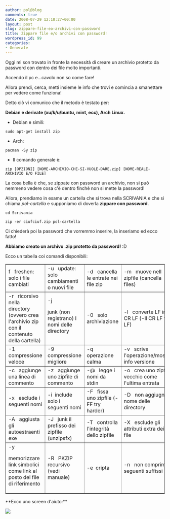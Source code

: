 ```yaml
---
author: pol@blog
comments: true
date: 2008-07-29 12:10:27+00:00
layout: post
slug: zippare-file-eo-archivi-con-password
title: Zippare file e/o archivi con password!
wordpress_id: 99
categories:
- Generale
---
```


Oggi mi son trovato in fronte la necessità di creare un archivio protetto da password con dentro dei file molto importanti.

Accendo il pc e...cavolo non so come fare!

Allora prendi, cerca, metti insieme le info che trovi e comincia a smanettare per vedere come funziona!

Detto ciò vi comunico che il metodo è testato per:

**Debian e derivate (xu/k/u/buntu, mint, ecc), Arch Linux.**



	
  * Debian e simili:


`sudo apt-get install zip`



	
  * Arch:


`pacman -Sy zip`



	
  * Il comando generale è:


`zip [OPZIONI] [NOME-ARCHIVIO-CHE-SI-VUOLE-DARE.zip] [NOME-REALE-ARCHIVIO E/O FILE]`

La cosa bella è che, se zippate con password un archivio, non si può nemmeno vedere cosa c'è dentro finchè non si mette la password!

Allora, prendiamo in esame un cartella che si trova nella SCRIVANIA e che si chiama _pol-cartella_ e supponiamo di doverla **zippare con password**.

`cd Scrivania`

`zip -er ciufciuf.zip pol-cartella`

Ci chiederà poi la password che vorremmo inserire, la inseriamo ed ecco fatto!

**Abbiamo creato un archivo .zip protetto da password!** :D

Ecco un tabella coi comandi disponibili:
<table border="1" >
<tbody >
<tr >

<td >f   freshen: solo i file cambiati
</td>

<td >-u   update: solo cambiamenti o nuovi file
</td>

<td >-d   cancella le entrate nei file zip
</td>

<td >-m   muove nell zipfile (cancella files)
</td>
</tr>
<tr >

<td >-r   ricorsivo nella directory (ovvero crea l'archivio zip con il contenuto della cartella)
</td>

<td >-j


junk (non registrano) I nomi delle directory

</td>

<td >-0   solo archiviazione
</td>

<td >-l   converte LF in CR LF (-ll CR LF to LF)
</td>
</tr>
<tr >

<td >-1   compressione veloce
</td>

<td >-9   compressione migliore
</td>

<td >-q   operazione calma
</td>

<td >-v   scrive l'operazione/mostra info versione
</td>
</tr>
<tr >

<td >-c   aggiunge una linea di commento
</td>

<td >-z   aggiunge uno zipfile di commento
</td>

<td >-@   legge i nomi da stdin
</td>

<td >-o   crea uno zipfile vecchio come l'ultima entrata
</td>
</tr>
<tr >

<td >-x   esclude i seguenti nomi
</td>

<td >-i  include solo i seguenti nomi
</td>

<td >-F   fissa uno zipfile (-FF try harder)
</td>

<td >-D   non aggiugne il nome delle directory
</td>
</tr>
<tr >

<td >-A   aggiusta gli autoestraenti exe
</td>

<td >-J   junk il prefisso dei zipfile (unzipsfx)
</td>

<td >-T   controlla l'integrità dello zipfile
</td>

<td >-X   esclude gli attributi extra dei file
</td>
</tr>
<tr >

<td >-y


memorizzare link simbolici come link al posto del file di riferimento

</td>

<td >-R   PKZIP recursivo (vedi manuale)
</td>

<td >-e  cripta
</td>

<td >-n   non comprime i seguenti suffissi
</td>
</tr>
</tbody></table>
**Ecco uno screen d'aiuto:**

[![](http://www.allfreeportal.com/imghost/thumbs/741553Schermata.png)](http://www.allfreeportal.com/imghost/viewer.php?id=741553Schermata.png)
